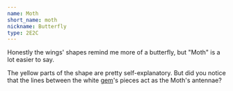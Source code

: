 ```yaml
---
name: Moth
short_name: moth
nickname: Butterfly
type: 2E2C
---
```


Honestly the wings' shapes remind me more of a butterfly, but "Moth" is a lot easier to say.

The yellow parts of the shape are pretty self-explanatory.  But did you notice that the lines between the white <a href="gem">gem</a>'s pieces act as the Moth's antennae?
